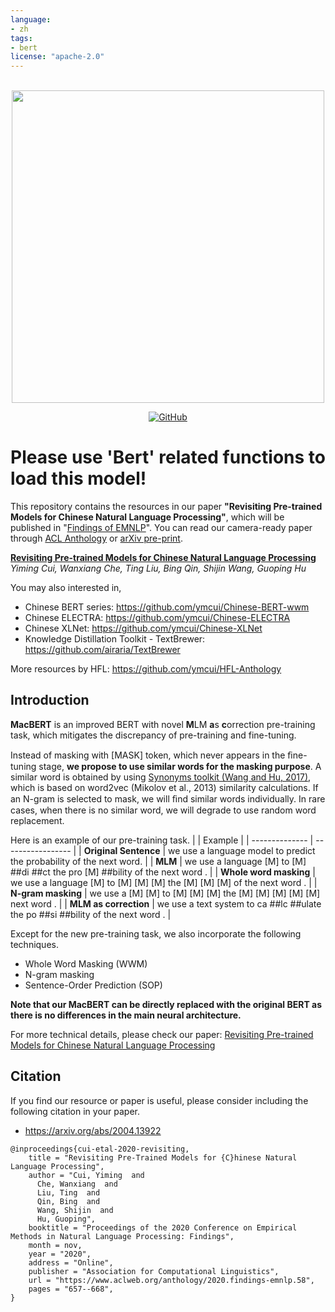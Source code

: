 ```yaml
---
language: 
- zh
tags:
- bert
license: "apache-2.0"
---
```

<p align="center">
    <br>
    <img src="https://github.com/ymcui/MacBERT/raw/master/pics/banner.png" width="500"/>
    <br>
</p>
<p align="center">
    <a href="https://github.com/ymcui/MacBERT/blob/master/LICENSE">
        <img alt="GitHub" src="https://img.shields.io/github/license/ymcui/MacBERT.svg?color=blue&style=flat-square">
    </a>
</p>

# Please use 'Bert' related functions to load this model!

This repository contains the resources in our paper **"Revisiting Pre-trained Models for Chinese Natural Language Processing"**, which will be published in "[Findings of EMNLP](https://2020.emnlp.org)". You can read our camera-ready paper through [ACL Anthology](#) or [arXiv pre-print](https://arxiv.org/abs/2004.13922).

**[Revisiting Pre-trained Models for Chinese Natural Language Processing](https://arxiv.org/abs/2004.13922)**  
*Yiming Cui, Wanxiang Che, Ting Liu, Bing Qin, Shijin Wang, Guoping Hu*

You may also interested in,
- Chinese BERT series: https://github.com/ymcui/Chinese-BERT-wwm
- Chinese ELECTRA: https://github.com/ymcui/Chinese-ELECTRA
- Chinese XLNet: https://github.com/ymcui/Chinese-XLNet
- Knowledge Distillation Toolkit - TextBrewer: https://github.com/airaria/TextBrewer

More resources by HFL: https://github.com/ymcui/HFL-Anthology

## Introduction
**MacBERT** is an improved BERT with novel **M**LM **a**s **c**orrection pre-training task, which mitigates the discrepancy of pre-training and fine-tuning.

Instead of masking with [MASK] token, which never appears in the ﬁne-tuning stage, **we propose to use similar words for the masking purpose**. A similar word is obtained by using [Synonyms toolkit (Wang and Hu, 2017)](https://github.com/chatopera/Synonyms), which is based on word2vec (Mikolov et al., 2013) similarity calculations. If an N-gram is selected to mask, we will ﬁnd similar words individually. In rare cases, when there is no similar word, we will degrade to use random word replacement.

Here is an example of our pre-training task.
|  | Example       |
| -------------- | ----------------- |
| **Original Sentence**  | we use a language model to predict the probability of the next word. |
|  **MLM** | we use a language [M] to [M] ##di ##ct the pro [M] ##bility of the next word . |
| **Whole word masking**   | we use a language [M] to [M] [M] [M] the [M] [M] [M] of the next word . |
| **N-gram masking** | we use a [M] [M] to [M] [M] [M] the [M] [M] [M] [M] [M] next word . |
| **MLM as correction** | we use a text system to ca ##lc ##ulate the po ##si ##bility of the next word . |

Except for the new pre-training task, we also incorporate the following techniques.

- Whole Word Masking (WWM)
- N-gram masking
- Sentence-Order Prediction (SOP)

**Note that our MacBERT can be directly replaced with the original BERT as there is no differences in the main neural architecture.**

For more technical details, please check our paper: [Revisiting Pre-trained Models for Chinese Natural Language Processing](https://arxiv.org/abs/2004.13922)


## Citation
If you find our resource or paper is useful, please consider including the following citation in your paper.
- https://arxiv.org/abs/2004.13922
```
@inproceedings{cui-etal-2020-revisiting,
    title = "Revisiting Pre-Trained Models for {C}hinese Natural Language Processing",
    author = "Cui, Yiming  and
      Che, Wanxiang  and
      Liu, Ting  and
      Qin, Bing  and
      Wang, Shijin  and
      Hu, Guoping",
    booktitle = "Proceedings of the 2020 Conference on Empirical Methods in Natural Language Processing: Findings",
    month = nov,
    year = "2020",
    address = "Online",
    publisher = "Association for Computational Linguistics",
    url = "https://www.aclweb.org/anthology/2020.findings-emnlp.58",
    pages = "657--668",
}
```